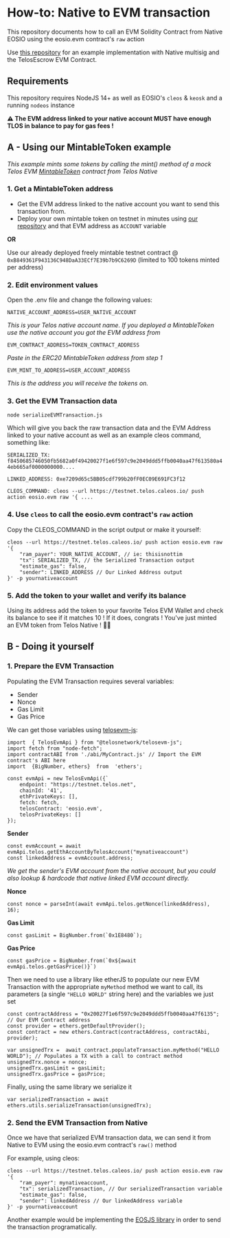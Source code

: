 # How-to: Native to EVM transaction

This repository documents how to call an EVM Solidity Contract from Native EOSIO using the eosio.evm contract's `raw` action

Use [this repository](https://github.com/telosnetwork/native-multisig-to-evm-example) for an example implementation with Native multisig and the TelosEscrow EVM Contract.

## Requirements

This repository requires NodeJS 14+ as well as EOSIO's `cleos` & `keosk` and a running `nodeos` instance

**⚠️ The EVM address linked to your native account MUST have enough TLOS in balance to pay for gas fees !**

## A - Using our MintableToken example

_This example mints some tokens by calling the mint() method of a mock Telos EVM [MintableToken](https://github.com/telosnetwork/erc20-mintable-example) contract from Telos Native_

### 1. Get a MintableToken address

- Get the EVM address linked to the native account you want to send this transaction from.
- Deploy your own mintable token on testnet in minutes using [our repository](https://github.com/telosnetwork/erc20-mintable-example) and that EVM address as `ACCOUNT` variable

**OR**

Use our already deployed freely mintable testnet contract @ `0xB849361F943136C948DaA33ECf7E39b7b9C6269D` (limited to 100 tokens minted per address)

### 2. Edit environment values
Open the .env file and change the following values:

```NATIVE_ACCOUNT_ADDRESS=USER_NATIVE_ACCOUNT```

_This is your Telos native account name. If you deployed a MintableToken use the native account you got the EVM address from_

```EVM_CONTRACT_ADDRESS=TOKEN_CONTRACT_ADDRESS```

_Paste in the ERC20 MintableToken address from step 1_

```EVM_MINT_TO_ADDRESS=USER_ACCOUNT_ADDRESS```

_This is the address you will receive the tokens on._

### 3. Get the EVM Transaction data

`node serializeEVMTransaction.js`

Which will give you back the raw transaction data and the EVM Address linked to your native account as well as an example cleos command, something like:

```SERIALIZED_TX: f8450685746050fb5682a0f49420027f1e6f597c9e2049ddd5ffb0040aa47f613580a44eb665af0000000000....```

```LINKED_ADDRESS: 0xe7209d65c5BB05cdf799b20fF0EC09E691FC3f12```

```CLEOS_COMMAND: cleos --url https://testnet.telos.caleos.io/ push action eosio.evm raw '{ .... ```

### 4. Use `cleos` to call the eosio.evm contract's `raw` action

Copy the CLEOS_COMMAND in the script output or make it yourself:

```
cleos --url https://testnet.telos.caleos.io/ push action eosio.evm raw '{
    "ram_payer": YOUR_NATIVE_ACCOUNT, // ie: thisisnottim
    "tx": SERIALIZED_TX, // the Serialized Transaction output
    "estimate_gas": false,
    "sender": LINKED_ADDRESS // Our Linked Address output
}' -p yournativeaccount
```

### 5. Add the token to your wallet and verify its balance
Using its address add the token to your favorite Telos EVM Wallet and check its balance to see if it matches 10 ! If it does, congrats ! You've just minted an EVM token from Telos Native ! 🤯🤯

## B - Doing it yourself

### 1. Prepare the EVM Transaction

Populating the EVM Transaction requires several variables:

- Sender
- Nonce
- Gas Limit
- Gas Price

We can get those variables using [telosevm-js](https://github.com/telosnetwork/telosevm-js):

```
import  { TelosEvmApi } from "@telosnetwork/telosevm-js";
import fetch from "node-fetch";
import contractABI from './abi/MyContract.js' // Import the EVM contract's ABI here
import  {BigNumber, ethers}  from  'ethers';

const evmApi = new TelosEvmApi({`
    endpoint: "https://testnet.telos.net",
    chainId: '41',
    ethPrivateKeys: [],
    fetch: fetch,
    telosContract: 'eosio.evm',
    telosPrivateKeys: []
});
```

**Sender**
```
const evmAccount = await evmApi.telos.getEthAccountByTelosAccount("mynativeaccount")
const linkedAddress = evmAccount.address;
```

_We get the sender's EVM account from the native account, but you could also lookup & hardcode that native linked EVM account directly._

**Nonce**
```
const nonce = parseInt(await evmApi.telos.getNonce(linkedAddress), 16);
```

**Gas Limit**
```
const gasLimit = BigNumber.from(`0x1E8480`);
```

**Gas Price**
```
const gasPrice = BigNumber.from(`0x${await evmApi.telos.getGasPrice()}`)
```

Then we need to use a library like etherJS to populate our new EVM Transaction with the appropriate `myMethod` method we want to call, its parameters (a single `"HELLO WORLD"` string here) and the variables we just set

```
const contractAddress = "0x20027f1e6f597c9e2049ddd5ffb0040aa47f6135"; // Our EVM Contract address
const provider = ethers.getDefaultProvider();
const contract = new ethers.Contract(contractAddress, contractAbi, provider);

var unsignedTrx =  await contract.populateTransaction.myMethod("HELLO WORLD"); // Populates a TX with a call to contract method
unsignedTrx.nonce = nonce;
unsignedTrx.gasLimit = gasLimit;
unsignedTrx.gasPrice = gasPrice;
```

Finally, using the same library we serialize it

```
var serializedTransaction = await ethers.utils.serializeTransaction(unsignedTrx);
```


### 2. Send the EVM Transaction from Native

Once we have that serialized EVM transaction data, we can send it from Native to EVM using the eosio.evm contract's `raw()` method

For example, using cleos:

```
cleos --url https://testnet.telos.caleos.io/ push action eosio.evm raw '{
    "ram_payer": mynativeaccount,
    "tx": serializedTransaction, // Our serializedTransaction variable
    "estimate_gas": false,
    "sender": linkedAddress // Our linkedAddress variable
}' -p yournativeaccount
```

Another example would be implementing the [EOSJS library](https://developers.eos.io/manuals/eosjs/latest/index) in order to send the transaction programatically.


